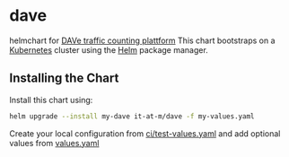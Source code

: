 # dave
helmchart for [DAVe traffic counting plattform](https://opensource.muenchen.de/software/dave.html)
This chart bootstraps on a [Kubernetes](http://kubernetes.io) cluster using the [Helm](https://helm.sh) package manager.

## Installing the Chart

Install this chart using:

```bash
helm upgrade --install my-dave it-at-m/dave -f my-values.yaml
```

Create your local configuration from [ci/test-values.yaml](ci/test-values.yaml) and add optional values from [values.yaml](values.yaml)
